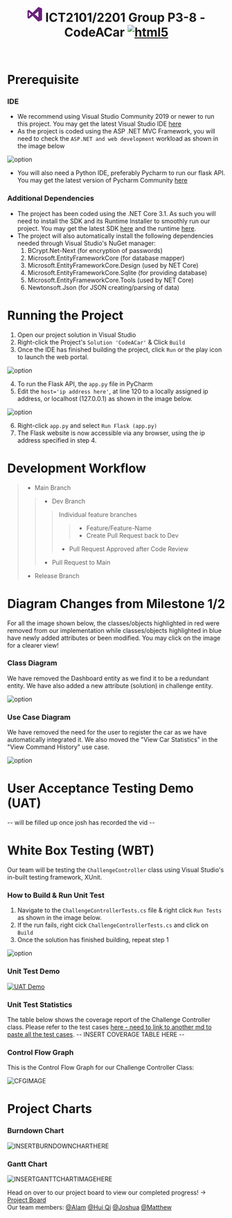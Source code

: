 <h1 align = "center"> <img src="https://github.com/devicons/devicon/blob/master/icons/visualstudio/visualstudio-plain.svg" alt="php" width="35" height="35"/> </a>ICT2101/2201 Group P3-8 - CodeACar <a href="https://www.php.net" target="_blank">  <a href="https://www.w3.org/html/" target="_blank"> <img src="https://res.cloudinary.com/dkhzest5h/image/upload/v1638709328/c--4_ktwfjp.svg" alt="html5" width="35" height="35"/> </a> </h1><br>

# Prerequisite
### IDE
* We recommend using Visual Studio Community 2019 or newer to run this project. You may get the latest Visual Studio IDE [here](https://visualstudio.microsoft.com/downloads/)
* As the project is coded using the ASP .NET MVC Framework, you will need to check the `ASP.NET and web development` workload as shown in the image below

<img src="https://res.cloudinary.com/dkhzest5h/image/upload/v1638710323/02_ASP.Net_and_web_development_eooshu.png" alt="option"/>

* You will also need a Python IDE, preferably Pycharm to run our flask API. You may get the latest version of Pycharm Community [here](https://www.jetbrains.com/pycharm/download/#section=windows)

### Additional Dependencies
* The project has been coded using the .NET Core 3.1. As such you will need to install the SDK and its Runtime Installer to smoothly run our project. You may get the latest SDK [here](https://dotnet.microsoft.com/download/dotnet/thank-you/sdk-3.1.415-windows-x64-installer) and the runtime [here](https://dotnet.microsoft.com/download/dotnet/thank-you/runtime-aspnetcore-3.1.21-windows-x64-installer).
* The project will also automatically install the following dependencies needed through Visual Studio's NuGet manager:
  1) BCrypt.Net-Next (for encryption of passwords)
  2) Microsoft.EntityFrameworkCore (for database mapper)
  3) Microsoft.EntityFrameworkCore.Design (used by NET Core)
  4) Microsoft.EntityFrameworkCore.Sqlite (for providing database)
  5) Microsoft.EntityFrameworkCore.Tools (used by NET Core)
  6) Newtonsoft.Json (for JSON creating/parsing of data) 

# Running the Project
1. Open our project solution in Visual Studio
2. Right-click the Project's `Solution 'CodeACar'` & Click `Build`
3. Once the IDE has finished building the project, click `Run` or the play icon to launch the web portal.

<img src="https://res.cloudinary.com/dkhzest5h/image/upload/v1638714739/Screenshot_2021-12-05_222613_w87tx6.png" alt="option"/>

4. To run the Flask API, the `app.py` file in PyCharm
5. Edit the `host='ip address here'`, at line 120 to a locally assigned ip address, or localhost (127.0.0.1) as shown in the image below.
 
 <img src="https://res.cloudinary.com/dkhzest5h/image/upload/v1638721165/flask_djoeqf.png" alt="option"/>

6. Right-click `app.py` and select `Run Flask (app.py)`
7. The Flask website is now accessible via any browser, using the ip address specified in step 4.

# Development Workflow

> + Main Branch
>> + Dev Branch
>>> Individual feature branches
>>>> + Feature/Feature-Name
>>>> + Create Pull Request back to Dev
>>> + Pull Request Approved after Code Review
>> + Pull Request to Main
> + Release Branch

# Diagram Changes from Milestone 1/2
For all the image shown below, the classes/objects highlighted in red were removed from our implementation while classes/objects highlighted in blue have newly added attributes or been modified. You may click on the image for a clearer view!
### Class Diagram
We have removed the Dashboard entity as we find it to be a redundant entity. We have also added a new attribute (solution) in challenge entity.

<img src="https://res.cloudinary.com/dkhzest5h/image/upload/v1638716155/P3-8_Diagrams_-_Revamped_Class_Diagram_zraohd.png" alt="option"/>

### Use Case Diagram
We have removed the need for the user to register the car as we have automatically integrated it. We also moved the "View Car Statistics" in the "View Command History" use case.

<img src="https://res.cloudinary.com/dkhzest5h/image/upload/v1638717602/P3-8_Diagrams_-_Use_Case_Diagram_q3roub.png" alt="option"/>

# User Acceptance Testing Demo (UAT)
-- will be filled up once josh has recorded the vid --

# White Box Testing (WBT)
Our team will be testing the `ChallengeController` class using Visual Studio's in-built testing framework, XUnit.

### How to Build & Run Unit Test
1. Navigate to the `ChallengeControllerTests.cs` file & right click `Run Tests` as shown in the image below.
2. If the run fails, right cick `ChallengeControllerTests.cs` and click on `Build`
3. Once the solution has finished building, repeat step 1

<img src="https://res.cloudinary.com/dkhzest5h/image/upload/v1638719670/Screenshot_2021-12-05_235412_ltb1cz.png" alt="option"/>

### Unit Test Demo
[![UAT Demo](https://img.youtube.com/vi/17SpftDQOKM/maxresdefault.jpg)](https://www.youtube.com/watch?v=17SpftDQOKM)

### Unit Test Statistics
The table below shows the coverage report of the Challenge Controller class. Please refer to the test cases [here - need to link to another md to paste all the test cases]().
-- INSERT COVERAGE TABLE HERE --

### Control Flow Graph
This is the Control Flow Graph for our Challenge Controller Class:

![CFGIMAGE](https://res.cloudinary.com/dkhzest5h/image/upload/v1638720086/CFG_mljkow.png)

# Project Charts
### Burndown Chart
![INSERTBURNDOWNCHARTHERE]()

### Gantt Chart
![INSERTGANTTCHARTIMAGEHERE]()

Head on over to our project board to view our completed progress! -> [Project Board](https://github.com/alamsah2/ICT2101-2201_P3-8_Project/projects/1)<br>
Our team members: [@Alam](https://github.com/users/alamsah2/) [@Hui Qi](https://github.com/lohhuiqi) [@Joshua](https://github.com/JoshuaLSE) [@Matthew](https://github.com/Matt1998)

